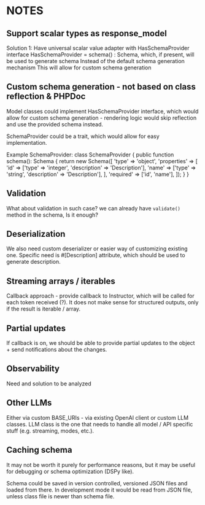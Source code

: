 # NOTES

## Support scalar types as response_model

Solution 1:
Have universal scalar value adapter with HasSchemaProvider interface
HasSchemaProvider = schema() : Schema, which, if present, will be used to generate schema
Instead of the default schema generation mechanism
This will allow for custom schema generation

## Custom schema generation - not based on class reflection & PHPDoc

Model classes could implement HasSchemaProvider interface, which would allow for custom schema generation - rendering logic would skip reflection and use the provided schema instead.

SchemaProvider could be a trait, which would allow for easy implementation.

Example SchemaProvider:
class SchemaProvider {
    public function schema(): Schema {
        return new Schema([
            'type' => 'object',
            'properties' => [
                'id' => ['type' => 'integer', 'description' => 'Description'],
                'name' => ['type' => 'string', 'description' => 'Description'],
            ],
            'required' => ['id', 'name'],
        ]);
    }
}

## Validation

What about validation in such case? we can already have ```validate()``` method in the schema,
Is it enough?

## Deserialization

We also need custom deserializer or easier way of customizing existing one.
Specific need is #[Description] attribute, which should be used to generate description.

## Streaming arrays / iterables

Callback approach - provide callback to Instructor, which will be called for each
token received (?). It does not make sense for structured outputs, only if the result
is iterable / array.

## Partial updates

If callback is on, we should be able to provide partial updates to the object + send
notifications about the changes.

## Observability

Need and solution to be analyzed

## Other LLMs

Either via custom BASE_URIs - via existing OpenAI client or custom LLM classes.
LLM class is the one that needs to handle all model / API specific stuff (e.g. streaming,
modes, etc.).

## Caching schema

It may not be worth it purely for performance reasons, but it may be useful for debugging or schema optimization (DSPy like).

Schema could be saved in version controlled, versioned JSON files and loaded from there. In development mode it would be read from JSON file, unless class file is newer than schema file.